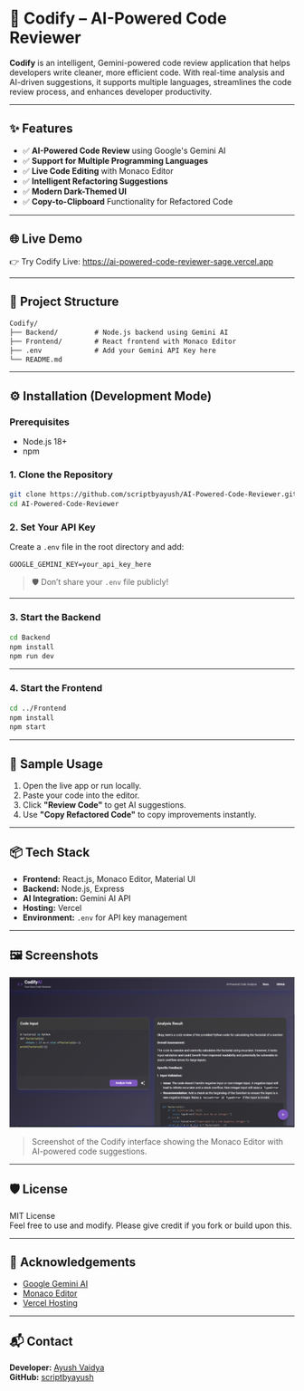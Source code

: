 # 🚀 Codify – AI-Powered Code Reviewer

**Codify** is an intelligent, Gemini-powered code review application that helps developers write cleaner, more efficient code. With real-time analysis and AI-driven suggestions, it supports multiple languages, streamlines the code review process, and enhances developer productivity.

---

## ✨ Features

- ✅ **AI-Powered Code Review** using Google's Gemini AI  
- ✅ **Support for Multiple Programming Languages**  
- ✅ **Live Code Editing** with Monaco Editor  
- ✅ **Intelligent Refactoring Suggestions**  
- ✅ **Modern Dark-Themed UI**  
- ✅ **Copy-to-Clipboard** Functionality for Refactored Code  

---

## 🌐 Live Demo

👉 Try Codify Live: https://ai-powered-code-reviewer-sage.vercel.app

---

## 📁 Project Structure

```
Codify/
├── Backend/         # Node.js backend using Gemini AI
├── Frontend/        # React frontend with Monaco Editor
├── .env             # Add your Gemini API Key here
└── README.md
```

---

## ⚙️ Installation (Development Mode)

### Prerequisites

- Node.js 18+
- npm

### 1. Clone the Repository

```bash
git clone https://github.com/scriptbyayush/AI-Powered-Code-Reviewer.git
cd AI-Powered-Code-Reviewer
```

### 2. Set Your API Key

Create a `.env` file in the root directory and add:

```env
GOOGLE_GEMINI_KEY=your_api_key_here
```

> 🛡️ Don’t share your `.env` file publicly!

---

### 3. Start the Backend

```bash
cd Backend
npm install
npm run dev
```

---

### 4. Start the Frontend

```bash
cd ../Frontend
npm install
npm start
```

---

## 🧪 Sample Usage

1. Open the live app or run locally.
2. Paste your code into the editor.
3. Click **"Review Code"** to get AI suggestions.
4. Use **"Copy Refactored Code"** to copy improvements instantly.

---

## 📦 Tech Stack

- **Frontend:** React.js, Monaco Editor, Material UI  
- **Backend:** Node.js, Express  
- **AI Integration:** Gemini AI API  
- **Hosting:** Vercel  
- **Environment:** `.env` for API key management  

---

## 🖼️ Screenshots

![Codify UI](./codify.png)

> Screenshot of the Codify interface showing the Monaco Editor with AI-powered code suggestions.

---


## 🛡️ License

MIT License  
Feel free to use and modify. Please give credit if you fork or build upon this.

---

## 🙌 Acknowledgements

- [Google Gemini AI](https://deepmind.google/technologies/gemini/)  
- [Monaco Editor](https://microsoft.github.io/monaco-editor/)  
- [Vercel Hosting](https://vercel.com)

---

## 📬 Contact

**Developer:** [Ayush Vaidya](mailto:ayush.pict@gmail.com)  
**GitHub:** [scriptbyayush](https://github.com/scriptbyayush)
